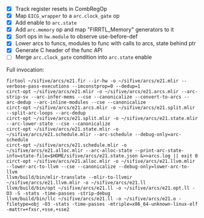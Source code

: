 - [x] Track register resets in CombRegOp
- [x] Map `EICG_wrapper` to a `arc.clock_gate` op
- [x] Add enable to `arc.state`
- [x] Add `arc.memory` op and map "FIRRTL_Memory" generators to it
- [x] Sort ops in `hw.module` to observe use-before-def
- [x] Lower arcs to funcs, modules to func with calls to arcs, state behind ptr
- [x] Generate C header of the func API
- [ ] Merge `arc.clock_gate` condition into `arc.state` enable

Full invocation:
```
firtool ~/sifive/arcs/e21.fir --ir-hw -o ~/sifive/arcs/e21.mlir --verbose-pass-executions --imconstprop=0 --dedup=1
circt-opt ~/sifive/arcs/e21.mlir -o ~/sifive/arcs/e21.arcs.mlir --arc-strip-sv --arc-infer-mems --cse --canonicalize --convert-to-arcs --arc-dedup --arc-inline-modules --cse --canonicalize
circt-opt ~/sifive/arcs/e21.arcs.mlir -o ~/sifive/arcs/e21.split.mlir --split-arc-loops --arc-dedup
circt-opt ~/sifive/arcs/e21.split.mlir -o ~/sifive/arcs/e21.state.mlir --arc-lower-state --cse --canonicalize
circt-opt ~/sifive/arcs/e21.state.mlir -o ~/sifive/arcs/e21.schedule.mlir --arc-schedule --debug-only=arc-schedule
circt-opt ~/sifive/arcs/e21.schedule.mlir -o ~/sifive/arcs/e21.alloc.mlir --arc-alloc-state --print-arc-state-info=state-file=$HOME/sifive/arcs/e21.state.json &>>arcs.log || exit 0
circt-opt ~/sifive/arcs/e21.alloc.mlir -o ~/sifive/arcs/e21.llvm.mlir --lower-arc-to-llvm --cse --canonicalize --debug-only=lower-arc-to-llvm
llvm/build/bin/mlir-translate --mlir-to-llvmir ~/sifive/arcs/e21.llvm.mlir -o ~/sifive/arcs/e21.ll
llvm/build/bin/opt ~/sifive/arcs/e21.ll -o ~/sifive/arcs/e21.opt.ll -O3 -S -stats -time-passes -strip-debug
llvm/build/bin/llc ~/sifive/arcs/e21.ll -o ~/sifive/arcs/e21.o -filetype=obj -O3 -stats -time-passes -mtriple=x86_64-unknown-linux-elf -mattr=+fxsr,+sse,+sse2
```
